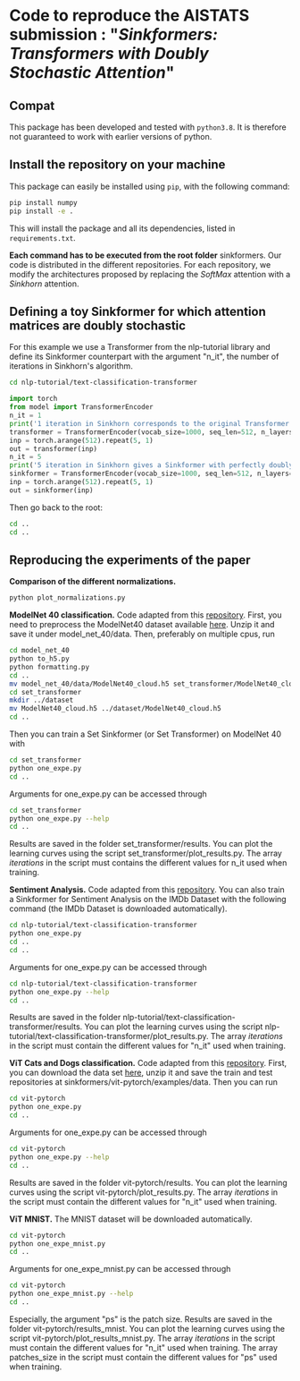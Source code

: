 # Code to reproduce the AISTATS submission : "_Sinkformers:  Transformers with Doubly Stochastic Attention_"



## Compat

This package has been developed and tested with `python3.8`. It is therefore not guaranteed to work with earlier versions of python.

## Install the repository on your machine


This package can easily be installed using `pip`, with the following command:

```bash
pip install numpy
pip install -e .
```

This will install the package and all its dependencies, listed in `requirements.txt`.

**Each command has to be executed from the root folder** sinkformers. 
Our code is distributed in the different repositories. For each repository, we modify the architectures proposed by replacing the _SoftMax_ attention with a _Sinkhorn_ attention.  

## Defining a toy Sinkformer for which attention matrices are doubly stochastic

For this example we use a Transformer from the nlp-tutorial library and define its Sinkformer counterpart with the argument "n_it", the number of iterations in Sinkhorn's algorithm. 

```bash
cd nlp-tutorial/text-classification-transformer
```

```python
import torch
from model import TransformerEncoder
n_it = 1
print('1 iteration in Sinkhorn corresponds to the original Transformer: ')
transformer = TransformerEncoder(vocab_size=1000, seq_len=512, n_layers=1,  n_heads=1, n_it=n_it, print_attention=True, pad_id=-1)
inp = torch.arange(512).repeat(5, 1)
out = transformer(inp)
n_it = 5
print('5 iteration in Sinkhorn gives a Sinkformer with perfectly doubly stochastic attention matrices: ')
sinkformer = TransformerEncoder(vocab_size=1000, seq_len=512, n_layers=1,  n_heads=1, n_it=n_it, print_attention=True, pad_id=-1)
inp = torch.arange(512).repeat(5, 1)
out = sinkformer(inp)
```


Then go back to the root:

```bash
cd ..
cd ..
```

## Reproducing the experiments of the paper

**Comparison of the different normalizations.**

```bash
python plot_normalizations.py
```

**ModelNet 40 classification.** Code adapted from this [repository](https://github.com/juho-lee/set_transformer).
First, you need to preprocess the ModelNet40 dataset available [here](http://modelnet.cs.princeton.edu/). Unzip it and save it under model_net_40/data. Then, preferably on multiple cpus, run

```bash
cd model_net_40
python to_h5.py
python formatting.py
cd ..
mv model_net_40/data/ModelNet40_cloud.h5 set_transformer/ModelNet40_cloud.h5
cd set_transformer
mkdir ../dataset
mv ModelNet40_cloud.h5 ../dataset/ModelNet40_cloud.h5
cd ..
```

Then you can train a Set Sinkformer (or Set Transformer) on ModelNet 40 with 

```bash
cd set_transformer
python one_expe.py
cd ..
```

Arguments for one_expe.py can be accessed through 

```bash
cd set_transformer
python one_expe.py --help
cd ..
```

Results are saved in the folder set_transformer/results. You can plot the learning curves using the script set_transformer/plot_results.py. The array _iterations_ in the script must contains the different values for n_it used when training. 


**Sentiment Analysis.** Code adapted from this [repository](https://github.com/lyeoni/nlp-tutorial/tree/master/text-classification-transformer). You can also train a Sinkformer for Sentiment Analysis on the IMDb Dataset with the following command (the IMDb Dataset is downloaded automatically).

```bash
cd nlp-tutorial/text-classification-transformer
python one_expe.py
cd ..
cd ..
```

Arguments for one_expe.py can be accessed through 

```bash
cd nlp-tutorial/text-classification-transformer
python one_expe.py --help
cd ..
```

Results are saved in the folder nlp-tutorial/text-classification-transformer/results. You can plot the learning curves using the script nlp-tutorial/text-classification-transformer/plot_results.py. The array _iterations_ in the script must contain the different values for "n_it" used when training.

**ViT Cats and Dogs classification.** Code adapted from this [repository](https://github.com/lucidrains/vit-pytorch). First, you can download the data set [here](https://www.kaggle.com/c/dogs-vs-cats/data), unzip it and save the train and test repositories at sinkformers/vit-pytorch/examples/data. Then you can run 

```bash
cd vit-pytorch
python one_expe.py
cd ..
```


Arguments for one_expe.py can be accessed through 

```bash
cd vit-pytorch
python one_expe.py --help
cd ..
```

Results are saved in the folder vit-pytorch/results. You can plot the learning curves using the script vit-pytorch/plot_results.py. The array _iterations_ in the script must contain the different values for "n_it" used when training.

**ViT MNIST.** The MNIST dataset will be downloaded automatically. 

```bash
cd vit-pytorch
python one_expe_mnist.py
cd ..
```

Arguments for one_expe_mnist.py can be accessed through 

```bash
cd vit-pytorch
python one_expe_mnist.py --help
cd ..
```

Especially, the argument "ps" is the patch size. Results are saved in the folder vit-pytorch/results_mnist. You can plot the learning curves using the script vit-pytorch/plot_results_mnist.py. The array _iterations_ in the script must contain the different values for "n_it" used when training. The array patches_size in the script must contain the different values for "ps" used when training.


